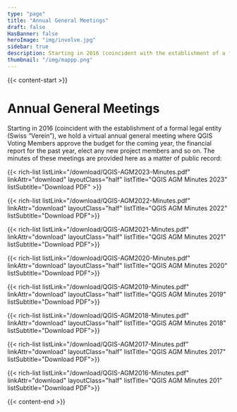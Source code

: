 ```yaml
---
type: "page"
title: "Annual General Meetings"
draft: false
HasBanner: false
heroImage: "img/involve.jpg"
sidebar: true
description: Starting in 2016 (coincident with the establishment of a formal legal entity (Swiss “Verein”), we hold a virtual annual general meeting where QGIS Voting Members approve the budget for the coming year, the financial report for the past year, elect any new project members and so on.
thumbnail: "/img/mappp.png"
---
```


{{< content-start >}}

# Annual General Meetings
Starting in 2016 (coincident with the establishment of a formal legal entity (Swiss “Verein”), we hold a virtual annual general meeting where QGIS Voting Members approve the budget for the coming year, the financial report for the past year, elect any new project members and so on. The minutes of these meetings are provided here as a matter of public record:

{{< rich-list listLink="/download/QGIS-AGM2023-Minutes.pdf" linkAttr="download" layoutClass="half" listTitle="QGIS AGM Minutes 2023" listSubtitle="Download PDF" >}}

{{< rich-list listLink="/download/QGIS-AGM2022-Minutes.pdf" linkAttr="download" layoutClass="half" listTitle="QGIS AGM Minutes 2022" listSubtitle="Download PDF">}}

{{< rich-list listLink="/download/QGIS-AGM2021-Minutes.pdf" linkAttr="download" layoutClass="half" listTitle="QGIS AGM Minutes 2021" listSubtitle="Download PDF">}}

{{< rich-list listLink="/download/QGIS-AGM2020-Minutes.pdf" linkAttr="download" layoutClass="half" listTitle="QGIS AGM Minutes 2020" listSubtitle="Download PDF">}}

{{< rich-list listLink="/download/QGIS-AGM2019-Minutes.pdf" linkAttr="download" layoutClass="half" listTitle="QGIS AGM Minutes 2019" listSubtitle="Download PDF">}}

{{< rich-list listLink="/download/QGIS-AGM2018-Minutes.pdf" linkAttr="download" layoutClass="half" listTitle="QGIS AGM Minutes 2018" listSubtitle="Download PDF">}}

{{< rich-list listLink="/download/QGIS-AGM2017-Minutes.pdf" linkAttr="download" layoutClass="half" listTitle="QGIS AGM Minutes 2017" listSubtitle="Download PDF">}}

{{< rich-list listLink="/download/QGIS-AGM2016-Minutes.pdf" linkAttr="download" layoutClass="half" listTitle="QGIS AGM Minutes 201" listSubtitle="Download PDF">}}


{{< content-end >}}
